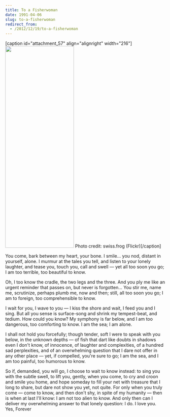 ```yaml
---
title: To a Fisherwoman
date: 1991-04-06
slug: to-a-fisherwoman
redirect_from:
  - /2012/12/19/to-a-fisherwoman
---
```


[caption id="attachment_57" align="alignright" width="216"]<a href="http://www.flickr.com/photos/swissfrog/2105307381/" rel="attachment wp-att-57"><img class="size-full wp-image-57 " alt="" src="http://sivanea.com/wp-content/uploads/2012/12/screen-shot-2012-12-19-at-1-27-05-am.png" width="216" height="634" /></a> Photo credit: swiss.frog (Flickr)[/caption]

<p class="poetry">You come, bark between my heart, your bone.
I smile...
you nod, distant in yourself, alone.
I murmur at the tales you tell,
and listen to your lonely laughter,
and tease you, touch you, call and swell &mdash; 
yet all too soon you go;
I am too terrible,
too beautiful to know.

Oh, I too know the cradle,
the two legs and the three.
And you ply me like an urgent reminder
that passes on, but never is forgotten...
You stir me, name me, scrutinize,
perhaps plumb me, now and then;
still, all too soon you go;
I am to foreign,
too comprehensible to know.

I wait for you, I wave to you &mdash; 
I kiss the shore and wait,
I feed you
and I sing.
But all you sense is surface-song
and shrink my tempest-beat, and tedium.
How could you know?
My symphony is far below,
and I am too dangerous,
too comforting to know.
I am the sea; I am alone.

I shall not hold you forcefully;
though tender, soft
I were to speak with you below,
in the unknown depths &mdash; 
of fish that dart like doubts
in shadows even I don't know,
of innocence, of laughter and complexities,
of a hundred sad perplexities,
and of an overwhelming question
that I dare not offer in any other place &mdash; 
yet, if compelled, you're sure to go;
I am the sea,
and I am too painful,
too humorous to know.

So if, demanded, you will go,
I choose to wait to know instead:
to sing you with the subtle swell,
to lift you, gently, when you come,
to cry and croon and smile you home,
and hope someday to fill your net
with treasure that I long to share,
but dare not show you yet, not quite.
For only when you truly come &mdash; 
come to know, and then don't shy,
in spite of my humanity &mdash; 
then is when at last I'll know:
I am not too alien to know.
And only then can I deliver
my overwhelming answer
to that lonely question:
I do.
I love you.
Yes,
Forever</p>